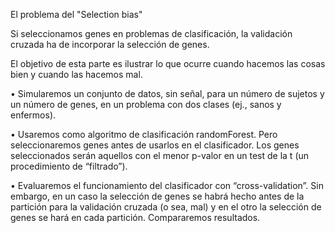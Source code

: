 El problema del "Selection bias"

Si seleccionamos genes en problemas de clasificación, la validación cruzada ha de incorporar la selección de genes.

El objetivo de esta parte es ilustrar lo que ocurre cuando hacemos las cosas bien y cuando las hacemos mal.

• Simularemos un conjunto de datos, sin señal, para un número de sujetos y un número de genes, en un problema con dos clases (ej., sanos y enfermos).

• Usaremos como algoritmo de clasificación randomForest. Pero seleccionaremos genes antes de usarlos en el clasificador. Los genes seleccionados serán aquellos con el menor p-valor en un test de la t (un procedimiento de “filtrado”).

• Evaluaremos el funcionamiento del clasificador con “cross-validation”. Sin embargo, en un caso la selección de genes se habrá hecho antes de la partición para la validación cruzada (o sea, mal) y en el otro la selección de genes se hará en cada partición. Compararemos resultados.
